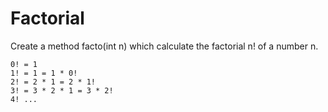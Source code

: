 # Factorial

Create a method facto(int n) which calculate the factorial n! of a number n.

```
0! = 1
1! = 1 = 1 * 0!
2! = 2 * 1 = 2 * 1!
3! = 3 * 2 * 1 = 3 * 2!
4! ...
```